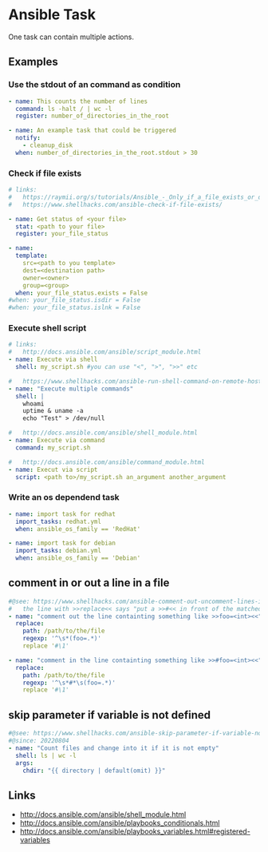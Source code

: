 # Ansible Task

One task can contain multiple actions.

## Examples

### Use the stdout of an command as condition

```yml
- name: This counts the number of lines
  command: ls -halt / | wc -l
  register: number_of_directories_in_the_root

- name: An example task that could be triggered
  notify:
    - cleanup_disk
  when: number_of_directories_in_the_root.stdout > 30
```

### Check if file exists

```yml
# links:
#   https://raymii.org/s/tutorials/Ansible_-_Only_if_a_file_exists_or_does_not_exist.html
#   https://www.shellhacks.com/ansible-check-if-file-exists/

- name: Get status of <your file>
  stat: <path to your file>
  register: your_file_status

- name:
  template:
    src=<path to you template>
    dest=<destination path>
    owner=<owner>
    group=<group>
  when: your_file_status.exists = False
#when: your_file_status.isdir = False
#when: your_file_status.islnk = False
```

### Execute shell script

```yml
# links:
#   http://docs.ansible.com/ansible/script_module.html
- name: Execute via shell
  shell: my_script.sh #you can use "<", ">", ">>" etc

#   https://www.shellhacks.com/ansible-run-shell-command-on-remote-host/
- name: "Execute multiple commands"
  shell: |
    whoami
    uptime & uname -a
    echo "Test" > /dev/null

#   http://docs.ansible.com/ansible/shell_module.html
- name: Execute via command
  command: my_script.sh

#   http://docs.ansible.com/ansible/command_module.html
- name: Execut via script
  script: <path to>/my_script.sh an_argument another_argument
```

### Write an os dependend task

```yml
- name: import task for redhat
  import_tasks: redhat.yml
  when: ansible_os_family == 'RedHat'

- name: import task for debian
  import_tasks: debian.yml
  when: ansible_os_family == 'Debian'
```

## comment in or out a line in a file

```yml
#@see: https://www.shellhacks.com/ansible-comment-out-uncomment-lines-in-a-file/
#   the line with >>replace<< says "put a >>#<< in front of the matched content"
- name: "comment out the line containting something like >>foo=<int><<"
  replace:
    path: /path/to/the/file
    regexp: '^\s*(foo=.*)'
    replace '#\1'

- name: "comment in the line containting something like >>#foo=<int><<"
  replace:
    path: /path/to/the/file
    regexp: '^\s*#*\s(foo=.*)'
    replace '#\1'
```

## skip parameter if variable is not defined

```yml
#@see: https://www.shellhacks.com/ansible-skip-parameter-if-variable-not-defined/
#@since: 20220804
- name: "Count files and change into it if it is not empty"
  shell: ls | wc -l
  args:
    chdir: "{{ directory | default(omit) }}"
```

## Links

* http://docs.ansible.com/ansible/shell_module.html
* http://docs.ansible.com/ansible/playbooks_conditionals.html
* http://docs.ansible.com/ansible/playbooks_variables.html#registered-variables

